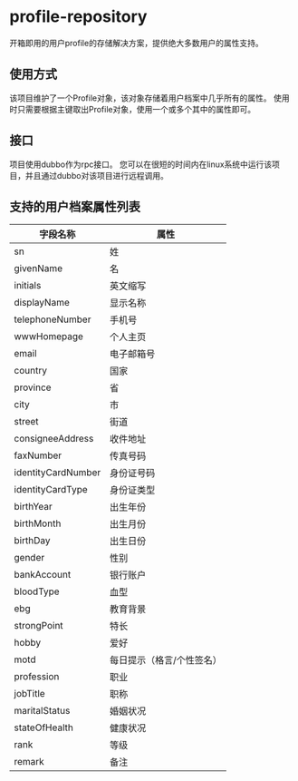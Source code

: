 # profile-repository

开箱即用的用户profile的存储解决方案，提供绝大多数用户的属性支持。

## 使用方式

该项目维护了一个Profile对象，该对象存储着用户档案中几乎所有的属性。
使用时只需要根据主键取出Profile对象，使用一个或多个其中的属性即可。
  
## 接口

项目使用dubbo作为rpc接口。
您可以在很短的时间内在linux系统中运行该项目，并且通过dubbo对该项目进行远程调用。

## 支持的用户档案属性列表

|字段名称|属性|
|---|---|
|sn|姓|
|givenName|名|
|initials|英文缩写|
|displayName|显示名称|
|telephoneNumber|手机号|
|wwwHomepage|个人主页|
|email|电子邮箱号|
|country|国家|
|province|省|
|city|市|
|street|街道|
|consigneeAddress|收件地址|
|faxNumber|传真号码|
|identityCardNumber|身份证号码|
|identityCardType|身份证类型|
|birthYear|出生年份|
|birthMonth|出生月份|
|birthDay|出生日份|
|gender|性别|
|bankAccount|银行账户|
|bloodType|血型|
|ebg|教育背景|
|strongPoint|特长|
|hobby|爱好|
|motd|每日提示（格言/个性签名）|
|profession|职业|
|jobTitle|职称|
|maritalStatus|婚姻状况|
|stateOfHealth|健康状况|
|rank|等级|
|remark|备注|
